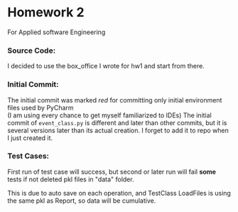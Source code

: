 # Homework 2 
For Applied software Engineering

### Source Code:
I decided to use the box_office I wrote for hw1 and start from there.

### Initial Commit:
The initial commit was marked *red* for committing only initial environment files used by PyCharm  
(I am using every chance to get myself familiarized to IDEs) 
The initial commit of `event_class.py` is different and later than other commits, 
but it is several versions later than its actual creation. I forget to add it to repo when I just created it.

### Test Cases:
First run of test case will success, but second or later run will fail **some** tests 
if not deleted pkl files in "data" folder.

This is due to auto save on each operation, and TestClass LoadFiles is using the same pkl as Report, 
so data will be cumulative.
 